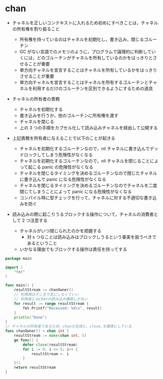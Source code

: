 # chan

- チャネルを正しいコンテキストに入れるため初めにすべきことは，チャネルの所有権を割り振ること

  - 所有権を持っているのはチャネルを初期化し，書き込み，閉じるゴルーチン
  - GC がない言語でのメモリのように，プログラムで論理的に判断していくには，どのゴルーチンがチャネルを所有しているのかをはっきりとさせることが重要
  - 単方向チャネルを宣言することはチャネルを所有しているかをはっきりさせることが重要
  - 単方向チャネルを宣言することはチャネルを所有するゴルーチンとチャネルを利用するだけのゴルーチンを区別できるようにするための道具

- チャネルの所有者の責務
  - チャネルを初期化する
  - 書き込みを行うか，他のゴルーチンに所有権を渡す
  - チャネルを閉じる
  - 上の 3 つの手順をカプセル化して読み込みチャネルを経由して公開する
- 上記責務を所有者に与えることで以下のことが起きる

  - チャネルを初期化するゴルーチンなので，nil チャネルに書き込んでデッドロックしてしまう危険性がなくなる
  - チャネルを初期化するゴルーチンなので，nil チャネルを閉じることによって起こる panic の危険性がなくなる
  - チャネルを閉じるタイミングを決めるゴルーチンなので閉じたチャネルに書き込んで panic になる危険性がなくなる
  - チャネルを閉じるタイミングを決めるゴルーチンなのでチャネルを二度閉じてしまうことによって panic になる危険性がなくなる
  - コンパイル時に型チェックを行って，チャネルに対する不適切な書き込みを防ぐ

- 読み込みの際に起こりうるブロックする操作について，チャネルの消費者として 2 つ注意する
  - チャネルがいつ閉じられたのかを把握する
    - 対 s つなことは読み込みはブロックしうるという事実を扱うべきであるということ
  - いかなる理由でもブロックする操作は責任を持ってする

```go
package main

import (
	"fmt"
)

func main() {
	resultStream := chanOwner()
    // 利用側はそこまで気にしなくていい
    // 利用者にはchanの読み込み権限しかない
	for result := range resultStream {
		fmt.Printf("Received: %d\n", result)
	}
	println("Done")
}
// チャネルの所有者であるため，chanの生成と，close,を確実にしている
func chanOwner() <-chan int {
	resultStream := make(chan int, 5)
	go func() {
		defer close(resultStream)
		for i := 0; i <= 5; i++ {
			resultStream <- i
		}
	}()
	return resultStream
}
```
